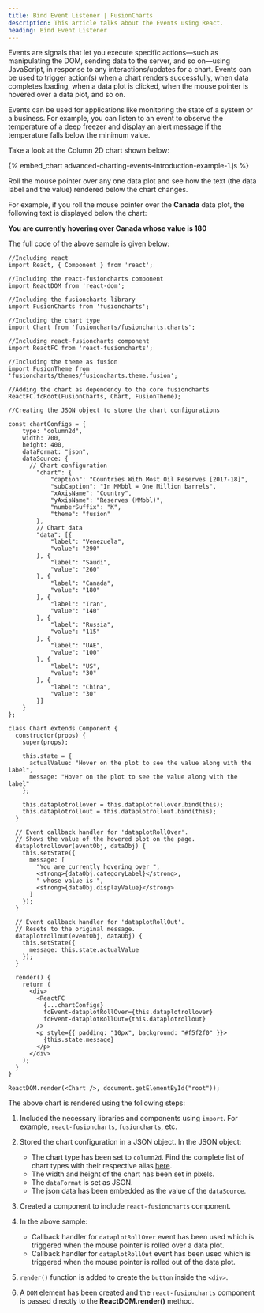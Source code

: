 ```yaml
---
title: Bind Event Listener | FusionCharts
description: This article talks about the Events using React.
heading: Bind Event Listener
---
```


Events are signals that let you execute specific actions—such as manipulating the DOM, sending data to the server, and so on—using JavaScript, in response to any interactions/updates for a chart. Events can be used to trigger action(s) when a chart renders successfully, when data completes loading, when a data plot is clicked, when the mouse pointer is hovered over a data plot, and so on.

Events can be used for applications like monitoring the state of a system or a business. For example, you can listen to an event to observe the temperature of a deep freezer and display an alert message if the temperature falls below the minimum value.

Take a look at the Column 2D chart shown below:

{% embed_chart advanced-charting-events-introduction-example-1.js %}

Roll the mouse pointer over any one data plot and see how the text (the data label and the value) rendered below the chart changes.

For example, if you roll the mouse pointer over the __Canada__ data plot, the following text is displayed below the chart:

**You are currently hovering over Canada whose value is 180**

The full code of the above sample is given below:

```
//Including react
import React, { Component } from 'react';

//Including the react-fusioncharts component
import ReactDOM from 'react-dom';

//Including the fusioncharts library
import FusionCharts from 'fusioncharts';

//Including the chart type
import Chart from 'fusioncharts/fusioncharts.charts';

//Including react-fusioncharts component
import ReactFC from 'react-fusioncharts';

//Including the theme as fusion
import FusionTheme from 'fusioncharts/themes/fusioncharts.theme.fusion';

//Adding the chart as dependency to the core fusioncharts
ReactFC.fcRoot(FusionCharts, Chart, FusionTheme);

//Creating the JSON object to store the chart configurations

const chartConfigs = {
    type: "column2d",
    width: 700,
    height: 400,
    dataFormat: "json",
    dataSource: {
      // Chart configuration
        "chart": {
            "caption": "Countries With Most Oil Reserves [2017-18]",
            "subCaption": "In MMbbl = One Million barrels",
            "xAxisName": "Country",
            "yAxisName": "Reserves (MMbbl)",
            "numberSuffix": "K",
            "theme": "fusion"
        },
        // Chart data
        "data": [{
            "label": "Venezuela",
            "value": "290"
        }, {
            "label": "Saudi",
            "value": "260"
        }, {
            "label": "Canada",
            "value": "180"
        }, {
            "label": "Iran",
            "value": "140"
        }, {
            "label": "Russia",
            "value": "115"
        }, {
            "label": "UAE",
            "value": "100"
        }, {
            "label": "US",
            "value": "30"
        }, {
            "label": "China",
            "value": "30"
        }]
    }
};

class Chart extends Component {
  constructor(props) {
    super(props);

    this.state = {
      actualValue: "Hover on the plot to see the value along with the label",
      message: "Hover on the plot to see the value along with the label"
    };

    this.dataplotrollover = this.dataplotrollover.bind(this);
    this.dataplotrollout = this.dataplotrollout.bind(this);
  }

  // Event callback handler for 'dataplotRollOver'.
  // Shows the value of the hovered plot on the page.
  dataplotrollover(eventObj, dataObj) {
    this.setState({
      message: [
        "You are currently hovering over ",
        <strong>{dataObj.categoryLabel}</strong>,
        " whose value is ",
        <strong>{dataObj.displayValue}</strong>
      ]
    });
  }

  // Event callback handler for 'dataplotRollOut'.
  // Resets to the original message.
  dataplotrollout(eventObj, dataObj) {
    this.setState({
      message: this.state.actualValue
    });
  }

  render() {
    return (
      <div>
        <ReactFC
          {...chartConfigs}
          fcEvent-dataplotRollOver={this.dataplotrollover}
          fcEvent-dataplotRollOut={this.dataplotrollout}
        />
        <p style={{ padding: "10px", background: "#f5f2f0" }}>
          {this.state.message}
        </p>
      </div>
    );
  }
}

ReactDOM.render(<Chart />, document.getElementById("root"));
```

The above chart is rendered using the following steps:

1. Included the necessary libraries and components using `import`. For example, `react-fusioncharts`, `fusioncharts`, etc.

2. Stored the chart configuration in a JSON object. In the JSON object:
    * The chart type has been set to `column2d`. Find the complete list of chart types with their respective alias [here](https://www.fusioncharts.com/dev/chart-guide/list-of-charts).
    * The width and height of the chart has been set in pixels. 
    * The `dataFormat` is set as JSON.
    * The json data has been embedded as the value of the `dataSource`.

3. Created a component to include `react-fusioncharts` component.

4. In the above sample:
    * Callback handler for `dataplotRollOver` event has been used which is triggered when the mouse pointer is rolled over a data plot.
    * Callback handler for `dataplotRollOut` event has been used which is triggered when the mouse pointer is rolled out of the data plot.

5. `render()` function is added to create the `button` inside the `<div>`.

6. A `DOM` element has been created and the `react-fusioncharts` component is passed directly to the **ReactDOM.render()** method.